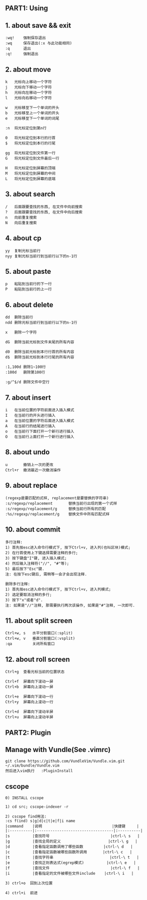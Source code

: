PART1: Using
------------

## 1. about save && exit
    :wq!    强制保存退出
    :wq     保存退出(:x 与此功能相同)
    :q      退出
    :q!     强制退出

## 2. about move
    k   光标向上移动一个字符
    j   光标向下移动一个字符
    h   光标向左移动一个字符
    l   光标向右移动一个字符

    w   光标移至下一个单词的开头
    b   光标移至上一个单词的开头
    e   光标移至下一个单词的词尾

    :n  将光标定位到第n行

    0   将光标定位到本行的行首
    $   将光标定位到本行的行尾

    gg  将光标定位到文件第一行
    G   将光标定位到文件最后一行

    H   将光标定位到屏幕的顶端
    M   将光标定位到屏幕的中间
    L   将光标定位到屏幕的底端

## 3. about search
    /   后面跟要查找的东西, 在文件中向前搜索
    ?   后面跟要查找的东西, 在文件中向后搜索
    n   向前重复搜索
    N   向后重复搜索

## 4. about cp
    yy  复制光标当前行
    nyy 复制光标当前行到当前行以下的n-1行

## 5. about paste
    p   粘贴到当前行的下一行
    P   粘贴到当前行的上一行

## 6. about delete
    dd  删除当前行
    ndd 删除光标当前行到当前行以下的n-1行

    x   删除一个字符

    dG  删除当前光标到文件末尾的所有内容

    d0  删除当前光标到本行行首的所有内容
    d$  删除当前光标到本行行尾的所有内容

    :1,100d 删除1~100行
    :100d   删除第100行

    :g/^$/d 删除文件中空行

## 7. about insert
    i   在当前位置的字符前面进入插入模式
    I   在当前行的开头进行插入
    a   在当前位置的字符后面进入插入模式
    A   在当前行的结尾进行插入
    o   在当前行下面打开一个新行进行插入
    O   在当前行上面打开一个新行进行插入

## 8. about undo
    u       撤销上一次的更改
    Ctrl+r  撤消最近一次撤消操作

## 9. about replace
    (regexp是要匹配的式样, replacement是要替换的字符串)
    :s/regexp/replacement  	    替换当前行出现的第一个式样
    :s/regexp/replacement/g	    替换当前行所有的匹配
    :%s/regexp/replacement/g    替换文件中所有匹配式样

## 10. about commit
    多行注释:
	1) 首先按esc进入命令行模式下, 按下Ctrl+v, 进入列(也叫区块)模式;
	2) 在行首使用上下键选择需要注释的多行;
	3) 按下键盘"I"键, 进入插入模式;
	4) 然后输入注释符("//", "#"等);
	5) 最后按下"Esc"键.
	注: 在按下esc键后, 需稍等一会才会出现注释.
 
    删除多行注释:
	1) 首先按esc进入命令行模式下, 按下Ctrl+v, 进入列模式;
	2) 选定要取消注释的多行;
	3) 按下"x"或者"d".
	注: 如果是"//"注释, 那需要执行两次该操作, 如果是"#"注释, 一次即可.

## 11. about split screen
    Ctrl+w, s   水平分割窗口(:split)
    Ctrl+w, v   垂直分割窗口(:vsplit)
    :qa         关闭所有窗口

## 12. about roll screen
    Ctrl+g  查看光标当前的位置状态

    Ctrl+f  屏幕向下滚动一屏
    Ctrl+b  屏幕向上滚动一屏

    Ctrl+e  屏幕向下滚动一行
    Ctrl+y  屏幕向上滚动一行

    Ctrl+d  屏幕向下滚动半屏
    Ctrl+u  屏幕向上滚动半屏


PART2: Plugin
-------------
## Manage with Vundle(See .vimrc)
    git clone https://github.com/VundleVim/Vundle.vim.git ~/.vim/bundle/Vundle.vim
    然后进入vim执行	:PluginInstall

## cscope
    0) INSTALL cscope

    1) cd src; cscope-indexer -r

    2) cscope find用法:
    :cs f(ind) s|g|d|c|t|e|f|i name 
    |command    |说明                               |快捷键     |
    |:----------|:----------------------------------|:----------|
    |s          |查找符号                           |ctrl-\ s   |
    |g          |查找全局的定义                     |ctrl-\ g   |
    |d          |查看指定函数调用了哪些函数         |ctrl-\ d   |      
    |c          |查看指定函数被哪些函数所调用       |ctrl-\ c   |
    |t          |查找字符串                         |ctrl-\ t   |
    |e          |查找正则表达式(egrep模式)          |ctrl-\ e   |
    |f          |查找文件                           |ctrl-\ f   |
    |i          |查看指定的文件被哪些文件include    |ctrl-\ i   |

    3) ctrl+o  回到上次位置

    4) ctrl+i  前进

